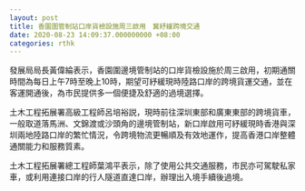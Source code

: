 ```yaml
---
layout: post
title: 香園圍管制站口岸貨檢設施周三啟用　冀紓緩跨境交通　
date: 2020-08-23 14:09:37.000000000 +08:00
categories: rthk
---
```


發展局局長黃偉綸表示，香園圍邊境管制站的口岸貨檢設施於周三啟用，初期通關時間為每日上午7時至晚上10時，期望可紓緩現時陸路口岸的跨境貨運交通，並在客運開通後，為市民提供多一個便捷及舒適的過境選擇。

土木工程拓展署高級工程師呂培裕説，現時前往深圳東部和廣東東部的跨境貨車，一般取道落馬洲、文錦渡或沙頭角的邊境管制站，新口岸啟用可紓緩現時香港與深圳兩地陸路口岸的繁忙情況，令跨境物流更暢順及有效地運作，提高香港口岸整體通關能力和服務質素。

土木工程拓展署總工程師葉鴻平表示，除了使用公共交通服務，市民亦可駕駛私家車，或利用連接口岸的行人隧道直達口岸，辦理出入境手續後過境。
